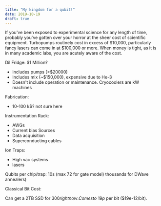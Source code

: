 ```yaml
---
title: "My kingdom for a qubit!"
date: 2019-10-19
draft: true
---
```


If you've been exposed to experimental science for any length of time, probably you've gotten over your horror at the sheer cost of scientific equipment. Turbopumps routinely cost in excess of $10,000, particularly fancy lasers can come in at $100,000 or more. When money is tight, as it is in many academic labs, you are acutely aware of the cost.

Dil Fridge: $1 Million?
  - Includes pumps (>$20000)
  - Includes mix (~$150,000), expensive due to He-3
  - Doesn't include operation or maintenance. Cryocoolers are kW machines

Fabrication:
  - 10-100 k$? not sure here

Instrumentation Rack:
 - AWGs
 - Current bias Sources
 - Data acquisition
 - Superconducting cables



 Ion Traps:
  - High vac systems
  - lasers

Qubits per chip/trap: 10s (max 72 for gate model) thousands for DWave annealers)

Classical Bit Cost:

Can get a 2TB SSD for $300 right now. Comes to ~19 p$ per bit ($19e-12/bit).
